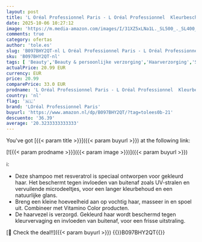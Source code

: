 ```yaml
---
layout: post
title: 'L Oréal Professionnel Paris - L Oréal Professionnel  Kleurbeschermende Shampoo  Voor Gekleurd Haar  Beschermt tegen Kleurvervaging Voor Meer Glans  Met Resveratrol  Vitamino Color  500ml'
date: 2025-10-06 10:27:12
image: 'https://m.media-amazon.com/images/I/31XZ5xLNa1L._SL500_._SL400_.jpg'
comments: true
category: ofertas
author: 'tole.es'
slug: 'B097BHY2QT-nl L Oréal Professionnel Paris - L Oréal Professionnel...'
sku: 'B097BHY2QT-nl'
tags: [ 'Beauty','Beauty & persoonlijke verzorging','Haarverzorging','Shampoo & conditioner','Shampoos','loréal professionnel paris','🇳🇱', ]
actualPrice: 20.99 EUR
currency: EUR
price: 20.99
comparePrice: 33.0 EUR
prodname: 'L Oréal Professionnel Paris - L Oréal Professionnel  Kleurbeschermende Shampoo  Voor Gekleurd Haar  Beschermt tegen Kleurvervaging Voor Meer Glans  Met Resveratrol  Vitamino Color  500ml'
country: 'nl'
flag: '🇳🇱'
brand: 'LOréal Professionnel Paris'
buyurl: 'https://www.amazon.nl/dp/B097BHY2QT/?tag=tolees0b-21'
descuento: '36.39'
average: '20.3233333333333'
---
```


You've got [{{< param title >}}]({{< param buyurl >}}) at the following link:

[![{{< param prodname >}}]({{< param image >}})]({{< param buyurl >}})

ℹ️:

- Deze shampoo met resveratrol is speciaal ontworpen voor gekleurd haar. Het beschermt tegen invloeden van buitenaf zoals UV-stralen en vervuilende microdeeltjes, voor een langer kleurbehoud en een natuurlijke glans.
- Breng een kleine hoeveelheid aan op vochtig haar, masseer in en spoel uit. Combineer met Vitamino Color producten.
- De haarvezel is verzorgd. Gekleurd haar wordt beschermd tegen kleurvervaging en invloeden van buitenaf, voor een frisse uitstraling.

[🛒 Check the deal!!]({{< param buyurl >}})
{{<world>}}B097BHY2QT{{</world>}}
